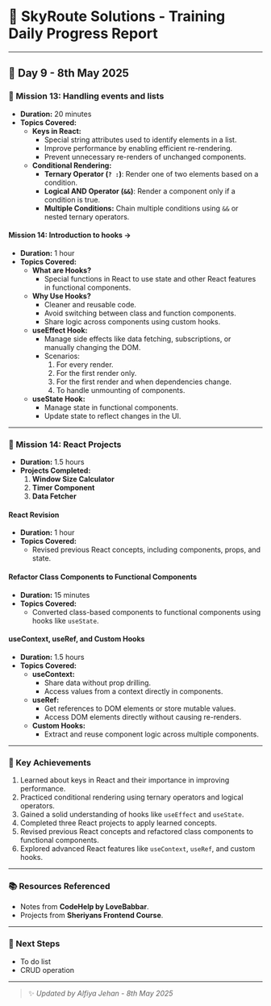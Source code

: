 # 🌟 SkyRoute Solutions - Training Daily Progress Report

---

## 📅 Day 9 - 8th May 2025

### 🚀 Mission 13: Handling events and lists
- **Duration:** 20 minutes
- **Topics Covered:**
  - **Keys in React:**
    - Special string attributes used to identify elements in a list.
    - Improve performance by enabling efficient re-rendering.
    - Prevent unnecessary re-renders of unchanged components.
  - **Conditional Rendering:**
    - **Ternary Operator (`? :`)**: Render one of two elements based on a condition.
    - **Logical AND Operator (`&&`)**: Render a component only if a condition is true.
    - **Multiple Conditions:** Chain multiple conditions using `&&` or nested ternary operators.

#### Mission 14: Introduction to hooks ->
- **Duration:** 1 hour
- **Topics Covered:**
  - **What are Hooks?**
    - Special functions in React to use state and other React features in functional components.
  - **Why Use Hooks?**
    - Cleaner and reusable code.
    - Avoid switching between class and function components.
    - Share logic across components using custom hooks.
  - **useEffect Hook:**
    - Manage side effects like data fetching, subscriptions, or manually changing the DOM.
    - Scenarios:
      1. For every render.
      2. For the first render only.
      3. For the first render and when dependencies change.
      4. To handle unmounting of components.
  - **useState Hook:**
    - Manage state in functional components.
    - Update state to reflect changes in the UI.

---

### 🚀 Mission 14: React Projects
- **Duration:** 1.5 hours
- **Projects Completed:**
  1. **Window Size Calculator**
  2. **Timer Component**
  3. **Data Fetcher**

#### React Revision
- **Duration:** 1 hour
- **Topics Covered:**
  - Revised previous React concepts, including components, props, and state.

#### Refactor Class Components to Functional Components
- **Duration:** 15 minutes
- **Topics Covered:**
  - Converted class-based components to functional components using hooks like `useState`.

#### useContext, useRef, and Custom Hooks
- **Duration:** 1.5 hours
- **Topics Covered:**
  - **useContext:**
    - Share data without prop drilling.
    - Access values from a context directly in components.
  - **useRef:**
    - Get references to DOM elements or store mutable values.
    - Access DOM elements directly without causing re-renders.
  - **Custom Hooks:**
    - Extract and reuse component logic across multiple components.

---

### 🎯 Key Achievements
1. Learned about keys in React and their importance in improving performance.
2. Practiced conditional rendering using ternary operators and logical operators.
3. Gained a solid understanding of hooks like `useEffect` and `useState`.
4. Completed three React projects to apply learned concepts.
5. Revised previous React concepts and refactored class components to functional components.
6. Explored advanced React features like `useContext`, `useRef`, and custom hooks.

---

### 📚 Resources Referenced
  - Notes from **CodeHelp by LoveBabbar**.
  - Projects from **Sheriyans Frontend Course**.
  
---

### 🔄 Next Steps
- To do list
- CRUD operation

---

> ✨ _Updated by Alfiya Jehan - 8th May 2025_